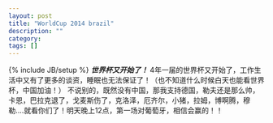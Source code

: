 ```yaml
---
layout: post
title: "WorldCup 2014 brazil"
description: ""
category: 
tags: []
---
```

{% include JB/setup %}
***世界杯又开始了！***
4年一届的世界杯又开始了，工作生活中又有了更多的谈资，睡眠也无法保证了！（也不知道什么时候白天也能看世界杯，中国加油！）
不说别的，既然没有中国，那我支持德国，勒夫还是那么帅，卡恩，巴拉克退了，戈麦斯伤了，克洛泽，厄齐尔，小猪，拉姆，博啊腾，穆勒....就看你们了！明天晚上12点，第一场对葡萄牙，相信会赢的！！
